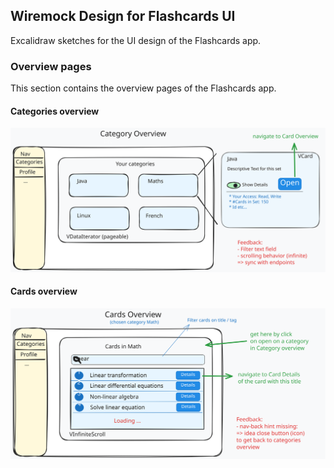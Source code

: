## Wiremock Design for Flashcards UI

Excalidraw sketches for the UI design of the Flashcards app.

### Overview pages

This section contains the overview pages of the Flashcards app.

#### Categories overview
![Categories Overview Wiremock in Excalidraw](categories-overview.svg)

#### Cards overview
![Cards Overview Wiremock in Excalidraw](cards-overview.svg)

